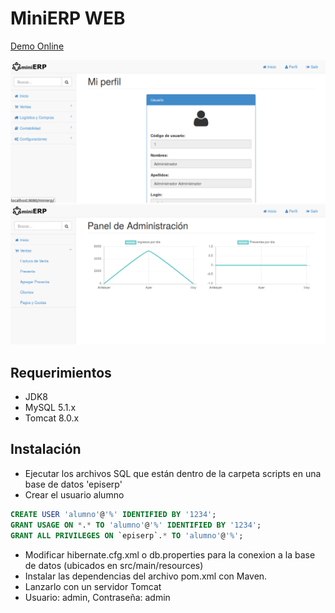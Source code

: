 # MiniERP WEB

[Demo Online](http://tomcat8-yga.rhcloud.com/minierp/)

![Panel principal de administrador](screenshot_admin.png)
![Panel principal de Vendedor](screenshot_vendedor.png)

## Requerimientos

- JDK8
- MySQL 5.1.x
- Tomcat 8.0.x

## Instalación

- Ejecutar los archivos SQL que están dentro de la carpeta scripts en una base de datos 'episerp'
- Crear el usuario alumno
``` sql
CREATE USER 'alumno'@'%' IDENTIFIED BY '1234';
GRANT USAGE ON *.* TO 'alumno'@'%' IDENTIFIED BY '1234';
GRANT ALL PRIVILEGES ON `episerp`.* TO 'alumno'@'%';
```
- Modificar hibernate.cfg.xml o db.properties para la conexion a la base de datos (ubicados en src/main/resources)
- Instalar las dependencias del archivo pom.xml con Maven.
- Lanzarlo con un servidor Tomcat
- Usuario: admin, Contraseña: admin
